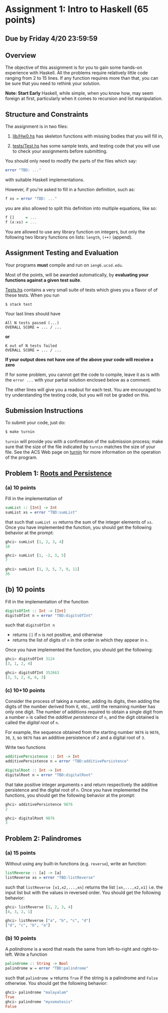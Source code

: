 # Assignment 1: Intro to Haskell (65 points)

## Due by Friday 4/20 23:59:59


## Overview

The objective of this assignment is for you to gain some
hands-on experience with Haskell. All the problems require
relatively little code ranging from 2 to 15 lines.
If any function requires more than that, you can be
sure that you need to rethink your solution.

**Note: Start Early** Haskell, while simple,
when you know how, may seem foreign at first,
particularly when it comes to recursion and
list manipulation.

## Structure and Constraints

The assignment is in two files:

1. [lib/Hw0.hs](/lib/Hw0.hs) has skeleton functions
   with missing bodies that you will fill in,

2. [tests/Test.hs](/tests/Test.hs) has some sample tests,
   and testing code that you will use to check your
   assignments before submitting.

You should only need to modify the parts of the files which say:

```haskell
error "TBD: ..."
```

with suitable Haskell implementations.

However, if you're asked to fill in a function definition, such as:

```haskell
f xs = error "TBD: ..."
```

you are also allowed to split this definition into multiple equations, like so:

```haskell
f []     = ...
f (x:xs) = ...
```

You are allowed to use any library function on integers,
but only the following two library functions on lists: `length`, `(++)` (append).


## Assignment Testing and Evaluation

Your programs **must** compile and run on `ieng6.ucsd.edu`.

Most of the points, will be awarded automatically, by
**evaluating your functions against a given test suite**.

[Tests.hs](/tests/Test.hs) contains a very small suite
of tests which gives you a flavor of of these tests.
When you run

```shell
$ stack test
```

Your last lines should have

```
All N tests passed (...)
OVERALL SCORE = ... / ...
```

**or**

```
K out of N tests failed
OVERALL SCORE = ... / ...
```

**If your output does not have one of the above your code will receive a zero**

If for some problem, you cannot get the code to compile,
leave it as is with the `error ...` with your partial
solution enclosed below as a comment.

The other lines will give you a readout for each test.
You are encouraged to try understanding the testing code,
but you will not be graded on this.

## Submission Instructions

To submit your code, just do:

```bash
$ make turnin
```

`turnin` will provide you with a confirmation of the
submission process; make sure that the size of the file
indicated by `turnin` matches the size of your file.
See the ACS Web page on [turnin](http://acs.ucsd.edu/info/turnin.php)
for more information on the operation of the program.


## Problem 1: [Roots and Persistence](http://mathworld.wolfram.com/AdditivePersistence.html)

### (a) 10 points

Fill in the implementation of

```haskell
sumList :: [Int] -> Int
sumList xs = error "TBD:sumList"
```

that such that `sumList xs` returns the sum of the integer elements of
`xs`. Once you have implemented the function, you should get the following
behavior at the prompt:

```haskell
ghci> sumList [1, 2, 3, 4]
10

ghci> sumList [1, -2, 3, 5]
7

ghci> sumList [1, 3, 5, 7, 9, 11]
36
```

## (b) 10 points

Fill in the implementation of the function

```haskell
digitsOfInt :: Int -> [Int]
digitsOfInt n = error "TBD:digitsOfInt"
```

such that `digitsOfInt n`

* returns `[]` if `n` is not positive, and otherwise
* returns the list of digits of `n` in the order in which they appear in `n`.

Once you have implemented the function, you should get the following:

```haskell
ghci> digitsOfInt 3124
[3, 1, 2, 4]

ghci> digitsOfInt 352663
[3, 5, 2, 6, 6, 3]
```

### (c) 10+10 points

Consider the process of taking a number, adding its digits,
then adding the digits of the number derived from it, etc.,
until the remaining number has only one digit.
The number of additions required to obtain a single digit
from a number `n` is called the *additive persistence* of `n`,
and the digit obtained is called the *digital root* of `n`.

For example, the sequence obtained from the starting number
`9876` is `9876`, `30`, `3`, so `9876` has an additive
persistence of `2` and a digital root of `3`.

Write two functions

```haskell
additivePersistence :: Int -> Int
additivePersistence n = error "TBD:additivePersistence"

digitalRoot :: Int -> Int
digitalRoot n = error "TBD:digitalRoot"
```

that take positive integer arguments `n` and return respectively
the additive persistence and the digital root of `n`. Once you
have implemented the functions, you should get the following
behavior at the prompt:

```haskell
ghci> additivePersistence 9876
2

ghci> digitalRoot 9876
3
```

## Problem 2: Palindromes

### (a) 15 points

Without using any built-in functions (e.g. `reverse`),
write an function:

```haskell
listReverse :: [a] -> [a]
listReverse xs = error "TBD:listReverse"
```

such that `listReverse [x1,x2,...,xn]` returns the list `[xn,...,x2,x1]`
i.e. the input list but with the values in reversed order.
You should get the following behavior:

```haskell
ghci> listReverse [1, 2, 3, 4]
[4, 3, 2, 1]

ghci> listReverse ["a", "b", "c", "d"]
["d", "c", "b", "a"]
```

### (b) 10 points

A *palindrome* is a word that reads the same from left-to-right and
right-to-left. Write a function

```haskell
palindrome :: String -> Bool
palindrome w = error "TBD:palindrome"
```

such that `palindrome w` returns `True` if the string is a palindrome and
`False` otherwise. You should get the following behavior:

```haskell
ghci> palindrome "malayalam"
True
ghci> palindrome "myxomatosis"
False
```
